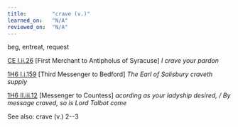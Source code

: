 ```yaml
---
title:        "crave (v.)"
learned_on:   "N/A"
reviewed_on:  "N/A"
---
```


beg, entreat, request

[CE I.ii.26](https://www.shakespeareswords.com/Public/Play.aspx?Act=1&Scene=2&WorkId=1#112494) \[First Merchant to Antipholus of Syracuse\] *I crave your pardon*

[1H6 I.i.159](https://www.shakespeareswords.com/Public/Play.aspx?Act=1&Scene=1&WorkId=25#201064) \[Third Messenger to Bedford\] *The Earl of Salisbury craveth supply*

[1H6 II.iii.12](https://www.shakespeareswords.com/Public/Play.aspx?Act=2&Scene=3&WorkId=25#201907) \[Messenger to Countess\] *acording as your ladyship desired, / By message craved, so is Lord Talbot come*

See also: crave (v.) 2--3
